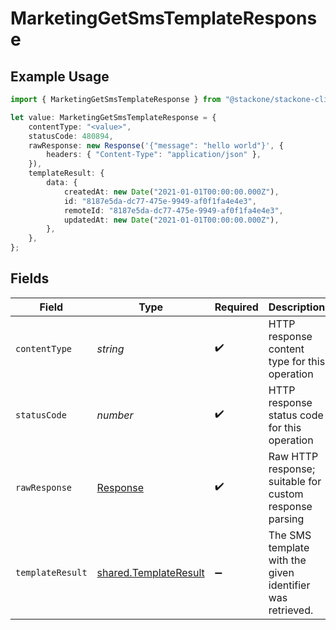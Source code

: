 # MarketingGetSmsTemplateResponse

## Example Usage

```typescript
import { MarketingGetSmsTemplateResponse } from "@stackone/stackone-client-ts/sdk/models/operations";

let value: MarketingGetSmsTemplateResponse = {
    contentType: "<value>",
    statusCode: 480894,
    rawResponse: new Response('{"message": "hello world"}', {
        headers: { "Content-Type": "application/json" },
    }),
    templateResult: {
        data: {
            createdAt: new Date("2021-01-01T00:00:00.000Z"),
            id: "8187e5da-dc77-475e-9949-af0f1fa4e4e3",
            remoteId: "8187e5da-dc77-475e-9949-af0f1fa4e4e3",
            updatedAt: new Date("2021-01-01T00:00:00.000Z"),
        },
    },
};
```

## Fields

| Field                                                                 | Type                                                                  | Required                                                              | Description                                                           |
| --------------------------------------------------------------------- | --------------------------------------------------------------------- | --------------------------------------------------------------------- | --------------------------------------------------------------------- |
| `contentType`                                                         | *string*                                                              | :heavy_check_mark:                                                    | HTTP response content type for this operation                         |
| `statusCode`                                                          | *number*                                                              | :heavy_check_mark:                                                    | HTTP response status code for this operation                          |
| `rawResponse`                                                         | [Response](https://developer.mozilla.org/en-US/docs/Web/API/Response) | :heavy_check_mark:                                                    | Raw HTTP response; suitable for custom response parsing               |
| `templateResult`                                                      | [shared.TemplateResult](../../../sdk/models/shared/templateresult.md) | :heavy_minus_sign:                                                    | The SMS template with the given identifier was retrieved.             |